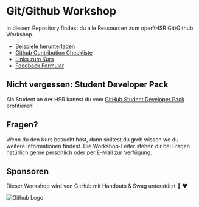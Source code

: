 # Git/Github Workshop
In diesem Repository findest du alle Ressourcen zum open\HSR Git/Github Workshop.

* [Beispiele herunterladen](https://raw.githubusercontent.com/openhsr/git-github-workshop/master/examples/git-github-workshop.zip)
* [Github Contribution Checkliste](admin/github-contribution-checkliste.md)
* [Links zum Kurs](admin/links.md)
* [Feedback Formular](https://goo.gl/forms/6FT0sA12kVre9stD2)

## Nicht vergessen: Student Developer Pack

Als Student an der HSR kannst du vom [GitHub Student Developer Pack](https://education.github.com/pack) profitieren! 

## Fragen?
Wenn du den Kurs besucht hast, dann solltest du grob wissen wo du weitere Informationen findest.
Die Workshop-Leiter stehen dir bei Fragen natürlich gerne persönlich oder per E-Mail zur Verfügung.

## Sponsoren

Dieser Workshop wird von GitHub mit Handouts & Swag unterstützt :tada: :heart:

![Github Logo](https://assets-cdn.github.com/images/modules/logos_page/GitHub-Logo.png)
